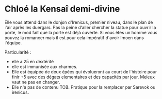 # Chloé la Kensaî demi-divine

Elle vous attend dans le donjon d'Irenicus, premier niveau, dans le plan de l'air après les duergars. Pas la peine d'aller chercher la statue pour ouvrir la porte, le mod fait que la porte est déjà ouverte. Si vous êtes un homme vous pouvez la romancer mais il est pour cela impératif d'avoir Imoen dans l'équipe.

Particularité :
- elle a 25 en dextérité
- elle est immunisée aux charmes.
- Elle est équipée de deux épées qui évolueront au court de l'histoire pour finir +5 avec des dégats elementaires et des capacités par jour. Meieux vaut ne pas en changer.
- Elle n'a pas de contenu TOB. Pratique pour la remplacer par Sarevok ou irenicus.
